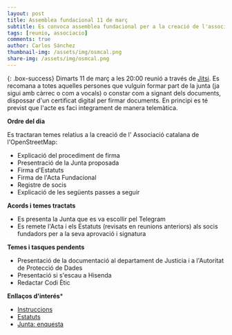 ```yaml
---
layout: post
title: Assemblea fundacional 11 de març
subtitle: Es convoca assemblea fundacional per a la creació de l'associació
tags: [reunio, associacio]
comments: true
author: Carlos Sánchez
thumbnail-img: /assets/img/osmcal.png
share-img: /assets/img/osmcal.png
---
```


{: .box-success}
Dimarts 11 de març a les 20:00 reunió a través de [Jitsi](https://meet.jit.si/moderated/bf9d45f5cd616d29bb061538114dcfe3627065efe65cd9d28263e8a23a74c789).
Es recomana a totes aquelles persones que vulguin formar part de la junta (ja sigui amb càrrec o com a vocals) o constar com a signant dels documents, dispossar d'un certificat digital per firmar documents. En principi es té previst que l'acte es faci integrament de manera telemàtica.

**Ordre del dia**

Es tractaran temes relatius a la creació de l' Associació catalana de l'OpenStreetMap:
- Explicació del procediment de firma
- Presentració de la Junta proposada
- Firma d'Estatuts
- Firma de l'Acta Fundacional
- Registre de socis
- Explicació de les següents passes a seguir

**Acords i temes tractats**
- Es presenta la Junta que es va escollir pel Telegram
- Es remete l'Acta i els Estatuts (revisats en reunions anteriors) als socis fundadors per a la seva aprovació i signatura

**Temes i tasques pendents**

- Presentació de la documentació al departament de Justicia i a l'Autoritat de Protecció de Dades
- Presentació si s'escau a Hisenda 
- Redactar Codi Ètic

**Enllaços d'interés***
- [Instruccions](https://osmcatala.cat/Instruccions-Acte-Fundacional.html)
- [Estatuts](https://docs.google.com/document/d/1HA1-0Iewxi_GmoiHQtXaNpZPXGLylA6crHSsElguYyA/edit?tab=t.0#heading=h.iucnuv8ndpet)
- [Junta: enquesta](https://docs.google.com/forms/d/1vDZJbC1ouT52E9ItXiw4P8FknkWxaqx96zq0rnzTndE/viewform?edit_requested=true)
